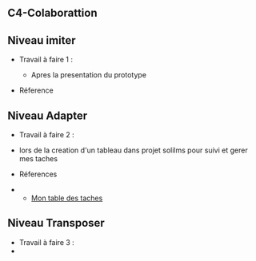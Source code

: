 ## C4-Colaborattion 

## Niveau imiter

-  Travail à faire 1 :
     - Apres la presentation du prototype 
  
- Réference 
   
## Niveau Adapter 
 - Travail à faire 2 :
  
  -  lors de la creation d'un tableau dans projet solilms pour suivi et gerer mes taches 
  - Réferences
-    - [Mon table des taches ](https://github.com/orgs/solicoders/projects/26)

## Niveau Transposer

- Travail à faire 3 :
-  


